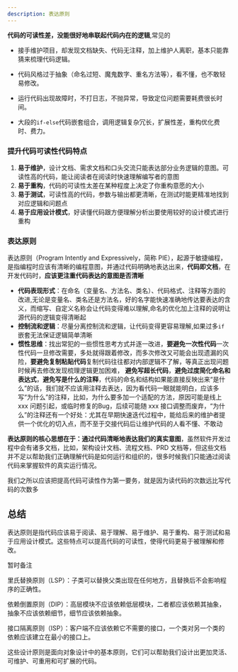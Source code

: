 ```yaml
---
description: 表达原则
---
```


**代码的可读性差，没能很好地串联起代码内在的逻辑**,常见的
* 接手维护项目，却发现文档缺失、代码无注释，加上维护人离职，基本只能靠猜来梳理代码逻辑。

* 代码风格过于抽象（命名过短、魔鬼数字、重名方法等），看不懂，也不敢轻易修改。

* 运行代码出现故障时，不打日志，不抛异常，导致定位问题需要耗费很长时间。

* 大段的`if-else`代码嵌套组合，调用逻辑复杂冗长，扩展性差，重构优化费时、费力。

### 提升代码可读性代码特点
1. **易于维护**，设计文档、需求文档和口头交流只能表达部分业务逻辑的意图。可读性高的代码，能让阅读者在阅读时快速理解编写者的意图
2. **易于重构**，代码的可读性太差在某种程度上决定了你重构意愿的大小
3. **易于测试**，可读性高的代码，参数与输出都更清晰，在测试时能更精准地找到对应逻辑和问题点
4. **易于应用设计模式**，好读懂代码跟方便理解分析出要使用较好的设计模式进行重构

### 表达原则
表达原则（Program Intently and Expressively，简称 PIE），起源于敏捷编程，是指编程时应该有清晰的编程意图，并通过代码明确地表达出来，**代码即文档**，在开发代码时，**应该更注重代码表达的意图是否清晰**
* **代码表现形式**：在命名（变量名、方法名、类名）、代码格式、注释等方面的改进,无论是变量名、类名还是方法名，好的名字能快速准确地传达要表达的含义，而缩写、自定义名称会让代码变得难以理解,命名的优化加上注释的说明让源代码的逻辑变得清晰起
* **控制流和逻辑**：尽量分离控制流和逻辑，让代码变得更容易理解,如果过多`if`嵌套无法保证逻辑简单清晰
* **惯性思维**：找出常犯的一些惯性思考方式并逐一改进，**要避免一次性代码**一次性代码一旦修改需要，多处就得跟着修改，而多次修改又可能会出现遗漏的风险，**要避免复制粘贴代码**复制代码往往都对内部逻辑不了解，等真正出现问题时候再去修改发现梳理逻辑更加困难， **避免写超长代码**，**避免过度简化命名和表达式**，**避免写是什么的注释**，代码的命名和结构如果能直接反映出来“是什么”的话，我们就不应该用注释去表达，因为看代码一眼就能明白，应该多写“为什么”的注释，比如，为什么要多加一个适配的方法，原因可能是线上 xxx 问题引起，或临时修复的Bug，后续可能随 xxx 接口调整而废弃，“为什么”的注释还有一个好处：尤其在早期快速迭代过程中，能给后来的维护者提供一个优化的切入点，而不至于交接代码后让维护代码的人看不懂、不敢动

**表达原则的核心思想在于：通过代码清晰地表达我们的真实意图**，虽然软件开发过程中会有诸多文档，比如，架构设计文档、流程文档、PRD 文档等，但这些文档并不足以帮助我们正确理解代码是如何运行和组织的，很多时候我们只能通过阅读代码来掌握软件的真实运行情况。

我们之所以应该把提高代码可读性作为第一要务，就是因为读代码的次数远比写代码的次数多

## 总结
表达原则是指代码应该易于阅读、易于理解、易于维护、易于重构、易于测试和易于应用设计模式。这些特点可以提高代码的可读性，使得代码更易于被理解和修改。







暂时备注


里氏替换原则（LSP）：子类可以替换父类出现在任何地方，且替换后不会影响程序的正确性。

依赖倒置原则（DIP）：高层模块不应该依赖低层模块，二者都应该依赖其抽象，抽象不应该依赖细节，细节应该依赖抽象。

接口隔离原则（ISP）：客户端不应该依赖它不需要的接口，一个类对另一个类的依赖应该建立在最小的接口上。


这些设计原则是面向对象设计中的基本原则，它们可以帮助我们设计出更加灵活、可维护、可重用和可扩展的代码。